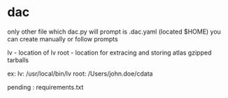 # dac

only other file which dac.py will prompt is .dac.yaml (located $HOME)
you can create manually or follow prompts

lv - location of lv
root - location for extracing and storing atlas gzipped tarballs

ex:
lv: /usr/local/bin/lv
root: /Users/john.doe/cdata

pending : requirements.txt
